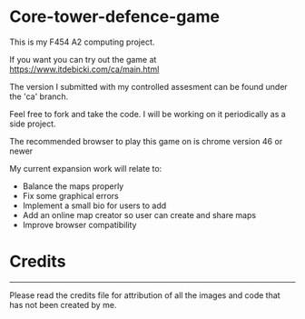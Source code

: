 # Core-tower-defence-game
This is my F454 A2 computing project. 

If you want you can try out the game at https://www.itdebicki.com/ca/main.html


The version I submitted with my controlled assesment can be found under the 'ca' branch.

Feel free to fork and take the code. I will be working on it periodically as a side project.

The recommended browser to play this game on is chrome version 46 or newer

My current expansion work will relate to:

- Balance the maps properly
- Fix some graphical errors
- Implement a small bio for users to add
- Add an online map creator so user can create and share maps
- Improve browser compatibility


# Credits
----
Please read the credits file for attribution of all the images and code that has not been created by me.
